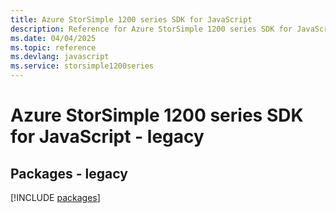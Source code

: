```yaml
---
title: Azure StorSimple 1200 series SDK for JavaScript
description: Reference for Azure StorSimple 1200 series SDK for JavaScript
ms.date: 04/04/2025
ms.topic: reference
ms.devlang: javascript
ms.service: storsimple1200series
---
```

# Azure StorSimple 1200 series SDK for JavaScript - legacy
## Packages - legacy
[!INCLUDE [packages](storsimple-1200-series-index.md)]